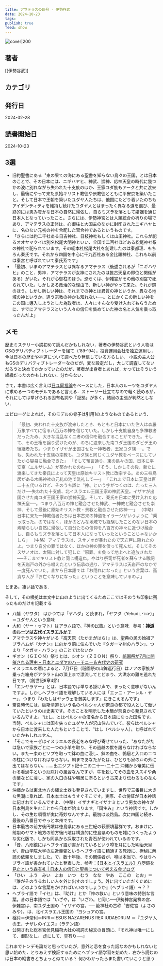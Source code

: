 ```yaml
---
title: アマテラスの暗号 - 伊勢谷武
date: 2024-10-23
tags: 
publish: true
feed: show
---
```

![cover|200](http://books.google.com/books/content?id=KYNj0AEACAAJ&printsec=frontcover&img=1&zoom=1&source=gbs_api)
## 著者
[[伊勢谷武]]
## カテゴリ

## 発行日
2024-02-28
## 読書開始日
2024-10-23

## 3選
- 旧約聖書にある〝東の果ての海にある聖書を知らない島々の王国〟とは日本のことで、その日本には、ニギハヤヒ、神武、崇神、応神天皇の時代に幾つかの波に別れながら失われた十支族のほか、王家ユダ族もアークと共に渡来し、最後にやって来た原始キリスト教徒や景教徒とともに平安京を築いたこと。そして日本で王朝を築いたユダヤ人たちは、他国にたどり着いたのちもアイデンティティを維持し続けたユダヤ人とはまったく異なる道を選び、最終的には恵み豊かな日本の自然に帰依し、自らミズラを落として婚姻を通じ日本人となっていったこと。さらには、伊勢神宮とは人類統合の祈りの場であり、アマテラスの正体は、心御柱と大国主のなかに封印されたニギハヤヒに、名のない元初の神を合祀した習合神であるというものです。
- 「さらには約二千社ある日吉神社、日枝神社もしくは山王神社。これらが祀るオオヤマクイは別名松尾大明神といい、全国で二百社ほどある松尾神社系の神社で祀られています。その総本社松尾大社を創建したのは秦都理、もちろん秦氏です。それから四国を中心に千九百社ある金比羅神社、これも以前は秦宮と呼ばれていて秦氏系です」
 - 「最初、いまのアマテラスとは異なるアマテラス（後述されるが「ニギハヤヒ」のこと．男神．アマテラスが女神にされたのは推古天皇の即位と関係がある）がいた。それが心御柱のほう。恐らくは、伊雑宮かその他の別宮で祀られていた。しかしある政治的な理由で、新しい神がやって来た。それが鏡のほう。しかし新しい神は、それまでの神とは異質の神というか、異なる地域の神というか、違う宗教の神かも知れない──。とにかくこの新しい神をこの国に導入しようとした為政者は、人々にすんなり受け入れてもらうために、すでにアマテラスという人々の信仰を集めていた神の名と人気を乗っ取ったんだよ」
## メモ
歴史ミステリー小説初めて読んだかもしれない．著者の伊勢谷武という人物はGSのデリバティブトレーダーを経て（'89-'94），投資運用会社を独立運用し，今は日本の歴史や神道について調べたり発信している方らしい．
小説の主人公もGSのデリバティブトレーダーなのだが，変な設定だし，大して調査してないだろうと決めてかかっていたのだが，著者が出身者とあれば，かつてはそういう組織だったのかもしれない．分からない．

さて，本書は広く言えば[日ユ同祖論](https://ja.wikipedia.org/wiki/%E6%97%A5%E3%83%A6%E5%90%8C%E7%A5%96%E8%AB%96)をベースにした，日本人のルーツをユダヤ人に求める一つのモデルであると言える．ストーリー仕立てなので軽く読めるが，それにしては挙げられる固有名詞や「証拠」が多く，結局の主張が判然としない．

エピローグによれば，そのモデルの骨子は引用1のようなものであるという．

> 「最初、失われた十支族が渡来したとき、もともと日本にいた住人は森羅万象すべてに宿る八百万の神を信じていた。しかし十支族自身も多神教者だったため、大きな混乱なく二者の信仰を融合することができた。そして、その王権を譲り受けたのが、のちに渡来した南ユダ王国のダビデ王の後継者たち。つまりイザヤが出国させた一神教者、王家ユダ族──。でも、失われた十支族の宗教も、ユダ族と同じくユダヤ教をベースにしていたから容易に融合できた」
 「そして預言通り、東の島々の国、日本に平安京（エルサレム）が築かれたのね──」
 「そう、しかしその後、新たに渡来してきた秦氏によって天皇は原始キリスト教に改宗する。あの三柱鳥居がある木嶋神社の元糺の池で洗礼して──」
 「これまで日本に天皇は百二十五代いるけど、そのうち諡に〝神〟という字がつくのは、たった三人だけ──失われた十支族、北イスラエル王国王家の神武天皇。イザヤが出国させた南ユダ王国王家の崇神天皇。そして、秦氏を日本に受け入れた応神天皇──。つまり八百万の神と融合させた神武、一神教と融合させた崇神、そして最後に原始キリスト教・景教と融合させた応神──」
（中略）日本に来た一神教信者たちは日本古来の神道をイラージがいうように〝乗っ取った〟のではなく、ほかのどんな地域でも経験したことのない日本の素晴らしい自然に帰依して自分たちの信仰を八百万の神々に近づけ融合し、自らもミズラを落として日本人になっていったということじゃないかしら」
>（中略）アマテラスは、スサノオが暴れたので天岩戸に隠れたのよ。つまり自分の罪ではなく、ほかの神の罪を償って死んだ。そしてそのスサノオは、太陽に対して犯した〝原罪〟を負って地上へと追放された──そこまでキリスト教と同じ構造ね。やはり祭司が死者を蘇らせる祓詞を天岩戸の外から唱えたという伝承の通り、アマテラスは天岩戸のなかで一度死んでいた。昔から日本語では『お隠れになった』という言葉は、高貴な人が『お亡くなりになった』ということを意味しているのよ」

とまあ，凄い話である．

そして，その根拠は本文中に山のように出てくるためここではそのうち印象に残ったものだけを記載する
- 八幡（ヤワタ） はかつては「ヤハダ」と読まれ，「ヤフダ（Yehudi, יהודי）」＝ユダヤ人という意味
- 大和（ヤー・ゥマト）はアラム語で、『神の民族』という意味．参考：[**神道のルーツは古代イスラエルか？**](https://www.shima.mctv.ne.jp/~newlife/nihonnoisuraeru.htm)
- アマテラスや神々がいる『高天原（たかまがはら）』は、聖典の民の始祖アブラハムが『カナン』に向かう前に住んでいた『タガーマ州のハラン』、つまり『タガマ・ハラン』のことではないか
- ギオン（ＧＩＯＮ）祭りとは、シオン（ＺＩＯＮ）祭り．[祇園祭が7月に開催される理由 – 日本とユダヤのハーモニー＆古代史の研究](https://www.historyjp.com/article/34851/)
- イスラエルの暦によると、7月17日（祇園祭の山鉾巡行日）はノアの家族が乗った箱舟がアララト山の頂上まで漂流してとどまり、大洪水の難を逃れた日です。（創世記8章4節）
- 「エンヤラヤー」とは、日本語では単なる掛け声で、まったく意味がないんですよ。しかしヘブライ語を理解している人には「エァニ・アーレル・ヤー」、つまり『わたしはヤァウェを賛美します』にきこえるんです」
- 奈良時代には、破斯清道という名のペルシャ人が奈良の都で役人として働いていたというのは史実です。そのことを明示した木簡が奈良から発見されているんですよ。〝はし〟とはペルシャの漢名から日本語になった国名です。当時、ペルシャには国を失ったユダヤ人が沢山住んでいて、彼らはペルシャから日本に渡来した人たちということで、〝はし（ペルシャ人）〟と呼ばれていたかもしれません。
- 「そこでモーゼはイスラエルの長老をみな呼び寄せていった、〝あなたがたは急いで家族ごとに一つの小羊を取り、その過越の獣を屠らなければならない。また一束のヒソプを取って鉢の血に浸し、鉢の血を、鴨居と入口の二つの柱につけなければならない。朝まであなたがたは、ひとりも家の戸の外に出てはならない〟……出エジプト記十二の二十一-二十二
  沖縄から奄美に伝わる看過牛という厄除けの風習なんですが、牛を殺してその血をススキや桑の葉などに浸し、家の入口の柱や鴨居に塗るという古来より伝わるものなんです」
- 沖縄からは東北地方の縄文土器も発見されていますし、世界で三番目に大きな黒潮に乗れば、日本本土はもうすぐそこです。実際、その傍証が日本神話に記されているんですよ．（中略）イザナギとイザナミという男女の神々が日本列島を生むことから日本が始まります。『国生み』という神話です。しかし、その生む順番が実に奇妙なんですよ。最初は淡路島。次に四国と続き、最後の八番目でやっと本州です。
- 日本最古の前方後円墳は徳島県にある三世紀の萩原墳墓群です。おまけに、前期のヤマト地方の前方後円墳は構造的に徳島県のものを雑につくったような劣化版で、しかも同県から採取された青石が使われているのです。
- 「昔、八咫鏡にはヘブライ語が書かれているという噂を耳にした明治天皇が、青山学院大学の左近義弼というヘブライ語に精通する教授に、極秘に解読の依頼をしました。で、数十年後、その関係者が、噂は本当で、やはりヘブライ語が書かれていたと発表した．参考：[【日本とイスラエル】八咫鏡を見たという森有礼 \| 日本人の信仰と聖書について考える会ブログ](https://nihonjintoseisho.com/blog001/2018/03/26/japan-and-israel-9/)
- 「ひい　ふう　みい　よお　いつ　むう　なな　やあ　ここの　とお」＝『誰がそのうるわしい人を外に出すのでしょう。外に出ていただくためには、どのような言葉をかければいいのでしょうか』（ヘブライ語）→？？
- ヘブライ語で『イセ』は、『助け』とか『神の救い』という意味の特別な言葉。昔の日本語では〝いざや〟は〝いざわ〟と同じ──伊勢神宮発祥の宮、伊雑宮は、南ユダ王国の〝イザヤの宮〟── 籠神社の古称〝吉佐宮（よさのみや）〟は、北イスラエル王国の〝ヨシュアの宮〟
- 稲荷＝伊奈利＝INRI＝IESUS NAZARENUS REX IUDAEORUM ＝『ユダヤ人の王、ナザレのイエス』（ラテン語）
- 公開された総本宮伏見稲荷大社の祝詞の秘文の冒頭に、『それ神は唯一にして、御形なし。 虚にして、霊有り──』


これまでトンデモ論だと思っていたが，意外と芯を食った話なのかもしれないと思い始めた．とりあえず検証するためにヘブライ語学習を始めた．右から読むのは日本の縦書きとちょっと似ている？
何かわかったらまた書いていこうと思う